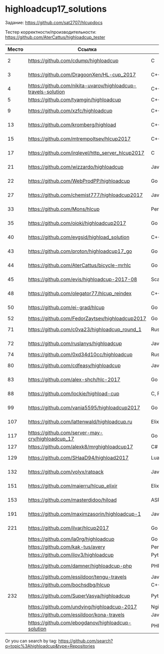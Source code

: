 # highloadcup17_solutions

Задание: https://github.com/sat2707/hlcupdocs

Тестер корректности/производительности: https://github.com/AterCattus/highloadcup_tester

| Место  | Ссылка | Язык | Штраф | Имя |
| ------------- | ------------- | ------------- | ------------- | ------------- |
| 2 | https://github.com/cdump/highloadcup | С | 135.42192 | Максим Андреев |
| 3 | https://github.com/DragoonXen/HL-cup_2017 | C++ | 136.28793 | Алексей Дичковский |
| 4 | https://github.com/nikita-uvarov/highloadcup-travels-solution | C++ | 134.68162 | Никита Уваров |
| 5 | https://github.com/tyamgin/highloadcup | C++ | 142.19623 | Иван Тямгин |
| 9 | https://github.com/xzfc/highloadcup | C++ | 190.32211 | Jerky McJerkface |
| 13 | https://github.com/kromberg/highload | С++ | 197.45812 | Егор Кромберг |
| 15 | https://github.com/mtrempoltsev/hlcup2017 | С++ | 199.21302 | Максим Тремпольцев |
| 17 | https://github.com/irqlevel/http_server_hlcup2017 | C | 201.03289 | Andrey Smetanin |
| 21 | https://github.com/wizzardo/highloadcup | Java | 196.0105 | Mikhail Bobrutskov |
| 22 | https://github.com/WebProdPP/highloadcup | Go | 207.89232 | Александр Майорский |
| 27 | https://github.com/chemist777/highloadcup2017 | Java+C | 189.76677 | Александр Харитонов |
| 33 | https://github.com/Mons/hlcup | Perl | 212.34872 | Mons Anderson |
| 35 | https://github.com/oioki/highloadcup2017 | Go | 223.65799 | Alexander Oioki |
| 40 | https://github.com/evgsid/highload_solution | C++ | 197.54879 | Евгений Сидоренко |
| 43 | https://github.com/proton/highloadcup17_go | Go | 234.53744 | Peter Savichev |
| 44 | https://github.com/AterCattus/bicycle-mrhlc | Go | 189.50301 | Алексей Акулович |
| 45 | https://github.com/evis/highloadcup-2017-08 | Scala | 246.35233 | Evgeny Veretennikov |
| 48 | https://github.com/olegator77/hlcup_reindex | C++ | 244.98897 | Oleg Gerasimov |
| 50 | https://github.com/ei-grad/hlcup | Go | 241.77205 | Андрей Григорьев |
| 52 | https://github.com/FedorZaytsev/highloadcup2017 | Go | 249.87749 | Fedor Zaytsev |
| 71 | https://github.com/c0va23/highloadcup_round_1 | Rust | 272.86656 | Дмитрий Федоренко |
| 72 | https://github.com/ruslanys/highloadcup | Java | 274.20083 | Руслан Молчанов |
| 74 | https://github.com/0xd34d10cc/highloadcup | Rust | 275.25939 | Jon Snow |
| 80 | https://github.com/cdfeasy/highloadcup | Java | 303.86881 | Дмитрий Асадуллин |
| 83 | https://github.com/alex-shch/hlc-2017 | Go | 310.28113 | Александр Щукин |
| 88 | https://github.com/lockie/highload-cup | C, Python | 325.2246 | Андрей Кравчукъ |
| 99 | https://github.com/vania5595/highloadcup2017 | Go | 480.88691 | Иван Широкопояс |
| 107 | https://github.com/lattenwald/highloadcup.ru | Elixir | 506.82566 | Александр Кюсев |
| 117 | https://github.com/server-may-cry/highloadcup_17 | Go | 1028.86225 | Сергей Оплетаев |
| 127 | https://github.com/alexk8/mrghighloadcup17 | C# | 2524.9229 | Alex K |
| 129 | https://github.com/SHaaD94/highload2017 | Lua+Tarantool | 3565.56944 | Евгений Зуйкин |
| 132 | https://github.com/volyx/ratpack | Java | 4431.67258 | Дмитрий Волыхин |
| 151 | https://github.com/maierru/hlcup_elixir | Elixir | 37226.29 | Юрий Кудряшов |
| 153 | https://github.com/masterdidoo/hiload | ASP.NET Core | 48041.27 | Александр Семенов |
| 191 | https://github.com/maximzasorin/highloadcup-1 | Javascript | 649548.64 | Maxim Zasorin |
| 221 | https://github.com/ilvar/hlcup2017 | Go | 1284090.51 | Arcady Chumachenko |
|  | https://github.com/la0rg/highloadcup | Go |  |  |
|  | https://github.com/kak-tus/avery | Perl |  |  |
|  | https://github.com/ilov3/highloadcup | Python |  |  |
|  | https://github.com/damner/highloadcup-php | PHP |  | Денис Винокуров |
|  | https://github.com/essildoor/tengu-travels | Java |  |  |
|  | https://github.com/bochsdbg/hlcup | C++ |  |  |
| 232 | https://github.com/SuperVasya/highloadcup | Python | 1514831.39195 | Eugene Karimov |
|  | https://github.com/undying/highloadcup-2017 | Nginx+Lua+Redis |  |  |
|  | https://github.com/essildoor/kona-travels | Java |  |  |
|  | https://github.com/ebogdanov/highloadcup-solution | PHP |  |  |

Or you can search by tag: https://github.com/search?q=topic%3Ahighloadcup&type=Repositories

